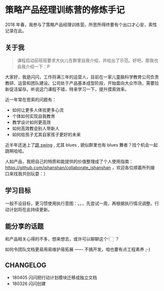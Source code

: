 # 策略产品经理训练营的修炼手记

2018 年春，我参与了策略产品经理训练营。所思所得终要有个出口才心安，索性记录在此。



## 关于我

> 课程启动前班班要求大伙儿在群里自我介绍，并给出了示范。好吧，那我也自我介绍一下：P

大家好，我是闪闪，工作将满三年的运营人，目前在一家儿童脑科学教育公司负责教研、运营和团队建设。公司处于产品基本成型阶段，开始面向大众市场，需要拉新促活留存。听说这门课程不错，特来学习一下，提升摸索效率。

近一年常在思索的问题有：

* 如何让更多人体验更多心流
* 个体如何实现自我教育
* 教学设计如何更高效
* 如何高效教会别人带新人
* 如何给孩子尤其自家孩子更好的未来

近半年还迷上了[跳 swing](http://ishanshan.top/selfedu/YouNeedSwing.html) , 尤其 blues , 貌似群里也有 blues 舞者？找个机会一起跳啊哈哈。

人如产品，我把自己的特质和能提供的价值整理成了个人使用指南：https://github.com/ishanshan/collaborate_ishanshan ，欢迎各位顺着所列接口来找我共创玩耍：）

## 学习目标

一般不设目标，更习惯使用执行意图：。。，先尝试一周，再根据执行情况调整。行动计划将在此持续更新。

## 能分享的话题

和产品相关心得的不多，想来想去，或许可以聊聊这个👇🏻 ？

如何令团队文档更易用易维护易拓展 —— 不搞开发，咱也要有点工程素养 ;-)


## CHANGELOG 

- 180405 闪闪把行动计划模块迁移成独立文档
- 180326 闪闪创建 

